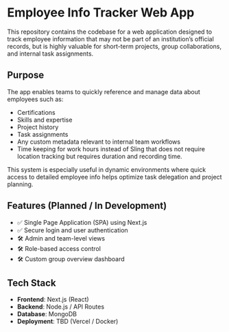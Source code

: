 # Employee Info Tracker Web App

This repository contains the codebase for a web application designed to track employee information that may not be part of an institution’s official records, but is highly valuable for short-term projects, group collaborations, and internal task assignments.

## Purpose

The app enables teams to quickly reference and manage data about employees such as:

- Certifications
- Skills and expertise
- Project history
- Task assignments
- Any custom metadata relevant to internal team workflows
- Time keeping for work hours instead of Sling that does not require location tracking but requires duration and recording time. 

This system is especially useful in dynamic environments where quick access to detailed employee info helps optimize task delegation and project planning.

## Features (Planned / In Development)

- ✅ Single Page Application (SPA) using Next.js
- ✅ Secure login and user authentication
- 🛠️ Admin and team-level views
- 🛠️ Role-based access control
- 🛠️ Custom group overview dashboard

## Tech Stack

- **Frontend**: Next.js (React)
- **Backend**: Node.js / API Routes
- **Database**: MongoDB
- **Deployment**: TBD (Vercel / Docker)

